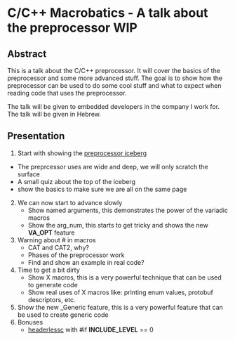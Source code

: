 
# C/C++ Macrobatics - A talk about the preprocessor WIP

## Abstract
This is a talk about the C/C++ preprocessor. It will cover the basics of the preprocessor and some more advanced stuff. The goal is to show how the preprocessor can be used to do some cool stuff and what to expect when reading code that uses the preprocessor.

The talk will be given to embedded developers in the company I work for. The talk will be given in Hebrew.

## Presentation
1. Start with showing the [preprocessor iceberg](https://jadlevesque.github.io/PPMP-Iceberg/)
  - The preprcessor uses are wide and deep, we will only scratch the surface
  - A small quiz about the top of the iceberg
  - show the basics to make sure we are all on the same page
2. We can now start to advance slowly
    - Show named arguments, this demonstrates the power of the variadic macros
    - Show the arg_num, this starts to get tricky and shows the new __VA_OPT__ feature
3. Warning about # in macros
    - CAT and CAT2, why?
    - Phases of the preprocessor work
    - Find and show an example in real code?
4. Time to get a bit dirty
    -  Show X macros, this is a very powerful technique that can be used to generate code
    - Show real uses of X macros like: printing enum values, protobuf descriptors, etc.
5. Show the new _Generic feature, this is a very powerful feature that can be used to create generic code
6. Bonuses
    - [headerlessc](https://github.com/milgra/headerlessc) with #if __INCLUDE_LEVEL__ == 0















